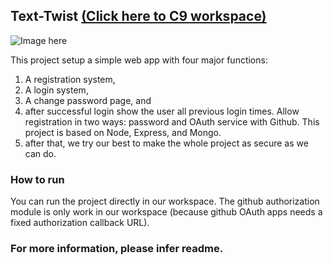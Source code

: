 ## Text-Twist [(Click here to C9 workspace)](https://ide.c9.io/zhangqx/project22) 

![Image here](http://chuantu.biz/t6/177/1513315358x-1566683481.png)

This project setup a simple web app with four major functions: 
1. A registration system, 
2. A login system, 
3. A change password page, and 
4. after successful login show the user all previous login times. Allow registration in two ways: password and OAuth service with Github. This project is based on Node, Express, and Mongo. 
5. after that, we try our best to make the whole project as secure as we can do.

### How to run

You can run the project directly in our workspace. The github authorization module is only work in our workspace (because github OAuth apps needs a fixed authorization callback URL).

### For more information, please infer readme.

